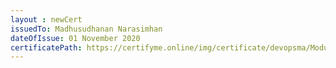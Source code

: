 ```yaml
--- 
layout : newCert 
issuedTo: Madhusudhanan Narasimhan
dateOfIssue: 01 November 2020
certificatePath: https://certifyme.online/img/certificate/devopsma/ModuleCertificate/MadhusudhananCloudFormation.png
--- 
```

